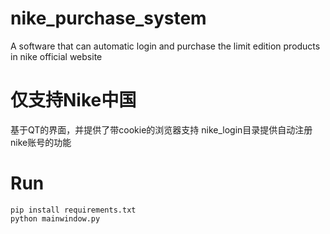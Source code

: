 # nike_purchase_system
A software that can automatic login and purchase the limit edition products in nike official website
# 仅支持Nike中国
基于QT的界面，并提供了带cookie的浏览器支持
nike_login目录提供自动注册nike账号的功能



# Run
```
pip install requirements.txt
python mainwindow.py
```
